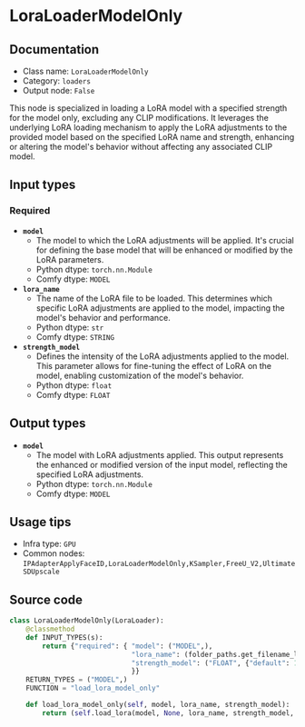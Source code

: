 # LoraLoaderModelOnly
## Documentation
- Class name: `LoraLoaderModelOnly`
- Category: `loaders`
- Output node: `False`

This node is specialized in loading a LoRA model with a specified strength for the model only, excluding any CLIP modifications. It leverages the underlying LoRA loading mechanism to apply the LoRA adjustments to the provided model based on the specified LoRA name and strength, enhancing or altering the model's behavior without affecting any associated CLIP model.
## Input types
### Required
- **`model`**
    - The model to which the LoRA adjustments will be applied. It's crucial for defining the base model that will be enhanced or modified by the LoRA parameters.
    - Python dtype: `torch.nn.Module`
    - Comfy dtype: `MODEL`
- **`lora_name`**
    - The name of the LoRA file to be loaded. This determines which specific LoRA adjustments are applied to the model, impacting the model's behavior and performance.
    - Python dtype: `str`
    - Comfy dtype: `STRING`
- **`strength_model`**
    - Defines the intensity of the LoRA adjustments applied to the model. This parameter allows for fine-tuning the effect of LoRA on the model, enabling customization of the model's behavior.
    - Python dtype: `float`
    - Comfy dtype: `FLOAT`
## Output types
- **`model`**
    - The model with LoRA adjustments applied. This output represents the enhanced or modified version of the input model, reflecting the specified LoRA adjustments.
    - Python dtype: `torch.nn.Module`
    - Comfy dtype: `MODEL`
## Usage tips
- Infra type: `GPU`
- Common nodes: `IPAdapterApplyFaceID,LoraLoaderModelOnly,KSampler,FreeU_V2,UltimateSDUpscale`


## Source code
```python
class LoraLoaderModelOnly(LoraLoader):
    @classmethod
    def INPUT_TYPES(s):
        return {"required": { "model": ("MODEL",),
                              "lora_name": (folder_paths.get_filename_list("loras"), ),
                              "strength_model": ("FLOAT", {"default": 1.0, "min": -20.0, "max": 20.0, "step": 0.01}),
                              }}
    RETURN_TYPES = ("MODEL",)
    FUNCTION = "load_lora_model_only"

    def load_lora_model_only(self, model, lora_name, strength_model):
        return (self.load_lora(model, None, lora_name, strength_model, 0)[0],)

```
